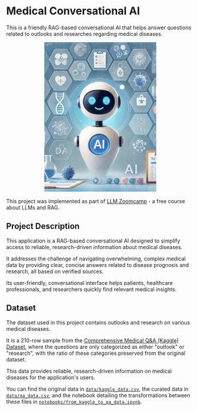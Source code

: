 # Medical Conversational AI

This is a friendly RAG-based conversational AI that helps answer questions related to outlooks and researches regarding medical diseases. 

<p align="center">
  <img src="assets/med_conv_ai_image.jpg" width="300">
</p>

This project was implemented as part of 
[LLM Zoomcamp](https://github.com/DataTalksClub/llm-zoomcamp) -
a free course about LLMs and RAG.

## Project Description

This application is a RAG-based conversational AI designed to simplify access to reliable, research-driven information about medical diseases.

It addresses the challenge of navigating overwhelming, complex medical data by providing clear, concise answers related to disease prognosis and research, all based on verified sources.

Its user-friendly, conversational interface helps patients, healthcare professionals, and researchers quickly find relevant medical insights.

## Dataset

The dataset used in this project contains outlooks and research on various medical diseases.

It is a 210-row sample from the [Comprehensive Medical Q&A (Kaggle) Dataset](https://www.kaggle.com/datasets/thedevastator/comprehensive-medical-q-a-dataset), where the questions are only categorized as either "outlook" or "research", with the ratio of these categories preserved from the original dataset.

This data provides reliable, research-driven information on medical diseases for the application's users.

You can find the original data in [`data/kaggle_data.csv`](data/kaggle_data.csv), the curated data in [`data/qa_data.csv`](data/qa_data.csv), and the notebook detailing the transformations between these files in [`notebooks/from_kaggle_to_qa_data.ipynb`](notebooks/from_kaggle_to_qa_data.ipynb).

